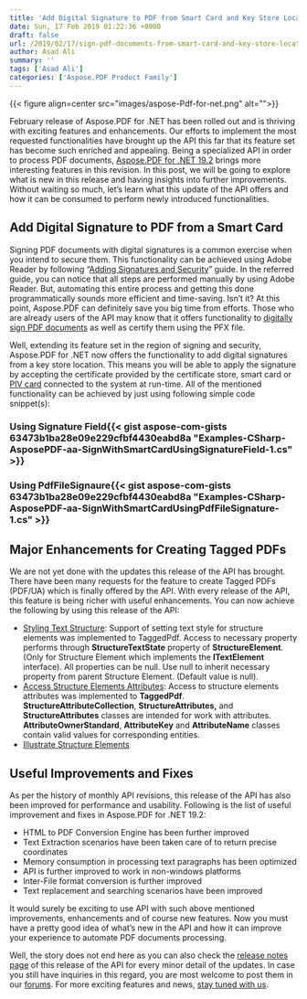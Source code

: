 ```yaml
---
title: 'Add Digital Signature to PDF from Smart Card and Key Store Location in C# .NET'
date: Sun, 17 Feb 2019 01:22:36 +0000
draft: false
url: /2019/02/17/sign-pdf-documents-from-smart-card-and-key-store-location-using-aspose.pdf-for-.net/
author: Asad Ali
summary: ''
tags: ['Asad Ali']
categories: ['Aspose.PDF Product Family']
---
```




{{< figure align=center src="images/aspose-Pdf-for-net.png" alt="">}}


February release of Aspose.PDF for .NET has been rolled out and is thriving with exciting features and enhancements. Our efforts to implement the most requested functionalities have brought up the API this far that its feature set has become such enriched and appealing. Being a specialized API in order to process PDF documents, [Aspose.PDF for .NET 19.2][1] brings more interesting features in this revision. In this post, we will be going to explore what is new in this release and having insights into further improvements. Without waiting so much, let’s learn what this update of the API offers and how it can be consumed to perform newly introduced functionalities.

## Add Digital Signature to PDF from a Smart Card

Signing PDF documents with digital signatures is a common exercise when you intend to secure them. This functionality can be achieved using Adobe Reader by following “[Adding Signatures and Security][2]” guide. In the referred guide, you can notice that all steps are performed manually by using Adobe Reader. But, automating this entire process and getting this done programmatically sounds more efficient and time-saving. Isn’t it? At this point, Aspose.PDF can definitely save you big time from efforts. Those who are already users of the API may know that it offers functionality to [digitally sign PDF documents][3] as well as certify them using the PFX file.

Well, extending its feature set in the region of signing and security, Aspose.PDF for .NET now offers the functionality to add digital signatures from a key store location. This means you will be able to apply the signature by accepting the certificate provided by the certificate store, smart card or [PIV card][4] connected to the system at run-time. All of the mentioned functionality can be achieved by just using following simple code snippet(s):

### Using Signature Field{{< gist aspose-com-gists 63473b1ba28e09e229cfbf4430eabd8a "Examples-CSharp-AsposePDF-aa-SignWithSmartCardUsingSignatureField-1.cs" >}}

### Using PdfFileSignaure{{< gist aspose-com-gists 63473b1ba28e09e229cfbf4430eabd8a "Examples-CSharp-AsposePDF-aa-SignWithSmartCardUsingPdfFileSignature-1.cs" >}}

## Major Enhancements for Creating Tagged PDFs

We are not yet done with the updates this release of the API has brought. There have been many requests for the feature to create Tagged PDFs (PDF/UA) which is finally offered by the API. With every release of the API, this feature is being richer with useful enhancements. You can now achieve the following by using this release of the API:

*   [Styling Text Structure][5]: Support of setting text style for structure elements was implemented to TaggedPdf. Access to necessary property performs through **StructureTextState** property of **StructureElement**. (Only for Structure Element which implements the **ITextElement** interface). All properties can be null. Use null to inherit necessary property from parent Structure Element. (Default value is null).
*   [Access Structure Elements Attributes][6]: Access to structure elements attributes was implemented to **TaggedPdf**. **StructureAttributeCollection**, **StructureAttributes,** and **StructureAttributes** classes are intended for work with attributes. **AttributeOwnerStandard**, **AttributeKey** and **AttributeName** classes contain valid values for corresponding entities.
*   [Illustrate Structure Elements][7]

## Useful Improvements and Fixes

As per the history of monthly API revisions, this release of the API has also been improved for performance and usability. Following is the list of useful improvement and fixes in Aspose.PDF for .NET 19.2:

*   HTML to PDF Conversion Engine has been further improved
*   Text Extraction scenarios have been taken care of to return precise coordinates
*   Memory consumption in processing text paragraphs has been optimized
*   API is further improved to work in non-windows platforms
*   Inter-File format conversion is further improved
*   Text replacement and searching scenarios have been improved

It would surely be exciting to use API with such above mentioned improvements, enhancements and of course new features. Now you must have a pretty good idea of what’s new in the API and how it can improve your experience to automate PDF documents processing.

Well, the story does not end here as you can also check the [release notes page][8] of this release of the API for every minor detail of the updates. In case you still have inquiries in this regard, you are most welcome to post them in our [forums][9]. For more exciting features and news, [stay tuned with us][10].




[1]: https://www.nuget.org/packages/Aspose.PDF/19.2.0
[2]: http://www.adobepress.com/articles/article.asp?p=1272495&seqNum=6 "Adding Signatures and Security"
[3]: https://docs.aspose.com/display/pdfnet/Digitally+sign+PDF+file "Digitally Sign PDF"
[4]: https://whatis.techtarget.com/definition/personal-identity-verification-PIV-card "PIV Cards"
[5]: https://docs.aspose.com/display/pdfnet/Create+Tagged+PDF+Documents#CreateTaggedPDFDocuments-StylingTextStructure "Styling Text Structure"
[6]: https://docs.aspose.com/display/pdfnet/Create+Tagged+PDF+Documents#CreateTaggedPDFDocuments-CreatingStructureElements "Access Structure Elements"
[7]: https://docs.aspose.com/display/pdfnet/Create+Tagged+PDF+Documents#CreateTaggedPDFDocuments-IllustratingStructureElements "Illustrate Structure Elements"
[8]: https://docs.aspose.com/display/pdfnet/Aspose.PDF+for+.NET+19.2+Release+Notes "Aspose.PDF for .NET 19.2 Release Notes"
[9]: https://forum.aspose.com/c/pdf "Aspose.PDF Forums"
[10]: https://blog.aspose.com/category/aspose-products/aspose-pdf-product-family/ "Aspose Blog Subscription"





